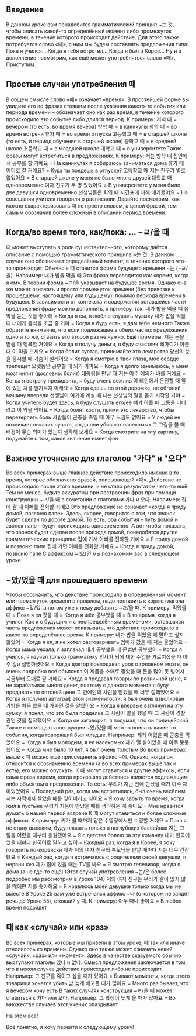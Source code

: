 ## Введение
В данном уроке вам понадобится грамматический принцип ~는 것, чтобы описать какой-то определённый момент либо промежуток времени, в течение которого происходит действие. Для этого также потребуется слово «때», с ним мы будем составлять предложения типа:
Пока я учился…
Когда я тебя встретил…
Когда я был в Корее…
Ну и в дополнение посмотрим, как ещё может употребляться слово «때». Приступим.

## Простые случаи употребления 때
В общем смысле слово «때» означает «время». В простейшей форме вы увидите его во фразах стоящим после указания какого-то события или периода времени – обозначает оно как раз время, в течение которого происходило это событие либо длился период. К примеру:
저녁 때 = вечером (то есть, во время вечера)
방학 때 = в каникулы
회의 때 = во время встречи
휴가 때 = во время отпуска
고등학교 때 = в старшей школе (то есть, в период обучения в старшей школе)
중학교 때 = в средней школе
초등학교 때 = в младшей школе
대학교 때 = в университете
Такие фразы могут встретиться в предложениях. К примеру:
저는 방학 때 집안에서 공부를 할 거예요 = На каникулах я собираюсь заниматься дома
휴가 때 어디로 갈 거예요? = Куда ты поедешь в отпуске?
고등학교 때 저는 친구가 별로 없었어요 = В старшей школе у меня не было много друзей
대학교 때 одновременно 여자 친구가 두 명 있었어요 = В университете у меня было две девушки одновременно
선생님들은 회의 때 시간표에 대해 얘기했어요 = На совещании учителя говорили о расписании
Давайте посмотрим, как можно охарактеризовать 때 не просто словом, а целой фразой, тем самым обозначив более сложный в описании период времени.

## Когда/во время того, как/пока: … ~ㄹ/을 때
때 может выступать в роли существительного, которому даётся описание с помощью грамматического принципа ~는 것. В данном случае оно обозначает определённый момент, в течение которого что-то происходит. Обычно к 때 ставится форма будущего времени ~는 (~ㄹ/을). Например:
내가 밥을 먹을 때
Эта фраза переводится как «время, когда я ем».
В теории форма ~ㄹ/을 указывает на будущее время. Однако она же может означать и просто промежуток времени (без привязки к прошедшему, настоящему или будущему), помимо периода времени в будущем. В зависимости от контекста и содержания оставшейся части предложения фразу можно дополнить, к примеру, так:
내가 밥을 먹을 때 음악을 듣는 것을 좋아해 = Когда я ем, я люблю слушать музыку
내가 밥을 먹을 때 너에게 음식을 조금 줄 거야 = Когда я буду есть, я дам тебе немного
Также обратите внимание, что если подлежащее в обеих частях предложения одно и то же, ставить его второй раз не нужно.
Ещё примеры:
저는 돈을 받을 때 행복할 거예요 = Когда я получу деньги, я буду счастлив
뼈마디가 아플 때 이 약을 드세요 = Когда болит сустав, принимайте это лекарство
당신의 눈을 응시할 때 가슴이 설레어요 = Когда я смотрю в твои глаза, моё сердце трепещет
오랫동안 공부할 때 뇌가 아파요 = Когда я долго занимаюсь, у меня мозг кипит (дословно: болит)
대통령을 만날 때 저는 아주 예의가 바를 거예요 = Когда я встречу президента, я буду очень вежлив
이 레인에서 운전할 때 앞에 있는 차를 앞지르지 마세요 = Когда едешь по этой дорожке, не обгоняй машину впереди
선생님이 여기에 계실 때 나는 선생님의 말을 듣기 시작할 거야 = Когда учитель будет здесь, я буду слушать его/её
뼈가 아플 때 고통을 버티려고 이 약을 먹어요 = Когда болят кости, прими это лекарство, чтобы перетерпеть боль
사람들이 곤충을 죽일 때 아무 느낌도 없어요 = У людей не возникает никаких чувств, когда они убивают насекомых
그 그림을 볼 때 배경이 무슨 의미가 있는지 생각해 보세요 = Когда смотрите на эту картину, подумайте о том, какое значение имеет фон

## Важное уточнение для глаголов "가다" и "오다"
Во всех примерах выше главное действие происходило именно в то время, которое обозначено фразой, описывающей «때». Действие не происходило после этого времени, и не стало результатом чего-то ещё. Тем не менее, будьте аккуратны при построении фраз при помощи конструкции ~ㄹ/을 때 в сочетании с глаголами 가다 и 오다. Например:
집에 갈 때 아빠를 전화할 거예요
Это предложение не означает «когда я приду домой, позвоню папе». Здесь, скорее, говорится о том, что звонок будет сделан по дороге домой. То есть, оба события – путь домой и звонок папе – будут происходить одновременно. А вот чтобы показать, что звонок будет сделан после прихода домой, понадобятся другие грамматические принципы:
집에 가서 아빠를 전화할 거예요 = Я приду домой и позвоню папе
집에 가면 아빠를 전화할 거예요 = Когда я приду домой, позвоню папе
С аффиксом ~(으)면 мы познакомим вас в следующем уроке.

## ~았/었을 때 для прошедшего времени
Чтобы обозначить, что действие происходило в определённый момент или промежуток времени в прошлом, надо поставить к корню глагола аффикс ~았/었, а потом уже к нему добавить ~ㄹ/을 때. К примеру:
먹었을 때 = Пока я ел
갔을 때 = Когда я шёл
공부했을 때 = В то время, когда я учился
Как и с будущим и с неопределённым временами, оставшаяся часть предложения может показывать, что действие происходило в какое-то определённое время. К примеру:
내가 밥을 먹었을 때 말하고 싶지 않았어 = Когда я ел, я не хотел разговаривать
엄마가 갔을 때 저는 울었어요 = Когда мама уехала, я заплакал
내가 공부했을 때 문법만 공부했어 = Когда я учился, я изучал только грамматику
의사가 뇌에 대한 수업을 가르치셨을 때 아주 깊и 설명하셨어요 = Когда доктор преподавал урок о головном мозге, он очень подробно всё объяснял
이 제품을 소매로 팔았을 때 돈을 많이 못 벌어서 지금부터 도매로 팔 거예요 = Когда я продавал товары по розничной цене, я не зарабатывал много денег, поэтому с данного момента я буду продавать по оптовой цене
그 연예인의 사인을 받았을 때 너무 설레었어요 = Когда я получил автограф этой знаменитости, я был очень взволнован
가방을 처음 봤을 때 가짜인 것을 알았어요 = Когда я впервые взглянул на эту сумку, я понял, что это была подделка
그 사람이 말을 했을 때 그 사람이 경찰관인 것을 짐작했어요 = Когда он заговорил, я подумал, что он полицейский
Также с помощью конструкции ~았/었을 때 можно описать какие-то события, когда говорящий был младше. Например:
제가 어렸을 때 곤충을 먹었어요 = Когда я был молодым, я ел насекомых
제가 열 살이었을 때 아주 뚱뚱했어요 = Когда мне было 10 лет, я был очень толстым
Во всех примерах выше к 때 можно ещё присоединить аффикс ~에. Однако, когда он относится к обозначению времени (а во всех примерах выше так и есть), его можно опускать. К 때 могут ставиться и другие аффиксы, если сама фраза «время, когда произошло действие» является подлежащим либо объектом в предложении. То есть:
우리가 지난 번에 만났을 때가 아주 재미있었어요 = Последний раз, когда мы встретились, был очень весёлым
저는 사막에서 살았을 때를 잊어버리고 싶어요 = Я хочу забыть то время, когда жил в пустыне
우리가 처음에 만났을 때를 생각하는 게 좋아요 = Мне нравится думать о нашей первой встрече
К 때 могут ставиться и более сложные аффиксы. К примеру:
키가 클 때까지 얕은 수영장에서만 수영할 거예요 = Пока я не стану высоким, буду плавать только в неглубоких бассейнах
저는 그 팀을 어렸을 때부터 응원했어요 = Я с детства болею за эту команду
내가 한국에 있을 때마다 한국어로 말하고 싶어 = Каждый раз, когда я в Корее, я хочу говорить по-корейски
제가 저의 여자 친구의 부모님을 만날 때마다 저는 너무 긴장돼요 = Каждый раз, когда я встречаюсь с родителями своей девушки, я нервничаю
제가 집에 있을 때는 TV를 봐요 = Я смотрю телевизор, когда я дома (а не где-то ещё)
(Этот случай употребления ~는/은 более подробно мы рассмотрим в Уроке 104)
저의 여자 친구는 우리가 같이 있지 않을 때에만 저를 좋아해요 = Я нравлюсь моей девушке только когда мы не вместе
В Уроке 25 вам уже встречался аффикс ~나 (о котором не зайдёт речь до Урока 55), стоящий у 때. К примеру:
아무 때나 좋아요 = В любое время подойдет

## 때 как «случай» или «раз»
Во всех примерах, которые мы привели в этом уроке, 때 так или иначе относилось ко времени. Однако оно также может означать некий «случай», «раз» или «момент». Здесь в качестве сказуемого обычно выступают глаголы 있다 и 없다. Смысл предложения заключается в том, что в неком случае действие происходит либо не происходит. Например:
그 친구를 죽이고 싶을 때가 있어요 = Бывают моменты, когда этого товарища хочется убить
밤 늦게 배고플 때가 많아요 = Много раз бывает, что я вечером хочу есть
В таких случаях конструкция ~ㄹ/을 때 может ставиться к 가다 или 오다. Например:
그 학생이 늦게 올 때가 많아요 = Во множестве случаев этот ученик опаздывает

На этом всё!

Всё понятно, я хочу перейти к следующему уроку!